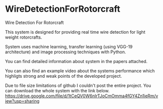 # WireDetectionForRotorcraft
 Wire Detection For Rotorcraft 
 
 This system is designed for providing real time wire detection for light weight rotorcrafts.
 
 System uses machine learning, transfer learning (using VGG-19 architecture) and image processing techniques with Python.
 
 You can find detailed information about system in the papers attached.
 
 You can also find an example video about the systems performance which highligts strong and weak points of the developed project.
 
 Due to file size limitations of github I couldn't post the entire project. You can download the whole system with the link below.
 https://drive.google.com/file/d/1tCeQV0W6nIrTJoCmOmma4fGY4Zn1ieRm/view?usp=sharing
 
 
